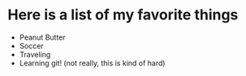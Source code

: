 # Here is a list of my favorite things
- Peanut Butter
- Soccer
- Traveling
- Learning git! (not really, this is kind of hard)
